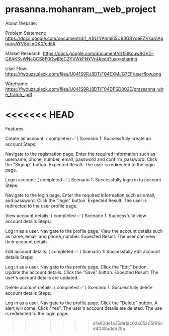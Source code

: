 # prasanna.mohanram__web_project
About Website:








Problem Statement: https://docs.google.com/document/d/1_A1NzYAhm8i5C93GBYdeEZVkaa1AgpukyAYV8dimQK0/edit#

Market Research: https://docs.google.com/document/d/15tKcuw9GVD-G8AKSvWNaGCS8F0GwIReC2YVWkFNYVnU/edit?usp=sharing

User Flow: https://fwbuzz.slack.com/files/U041S9RJ8DT/F04EXMJG7EF/userflow.png

Wireframe: https://fwbuzz.slack.com/files/U041S9RJ8DT/F04DFSD802E/prassanna_wire_frame_.pdf


<<<<<<< HEAD
=======
Features:


Create an account: ( completed :white_check_mark: )
Scenario 1: Successfully create an account Steps:

Navigate to the registration page.
Enter the required information such as username, phone_number, email, password and confirm_password.
Click the "Signup" button. Expected Result:
The user is redirected to the login page.

Login account: ( completed :white_check_mark: )
Scenario 1: Successfully login in to account Steps:

Navigate to the login page.
Enter the required information such as email, and password.
Click the "login" button. Expected Result:
The user is redirected to the user profile page.

View account details: ( completed :white_check_mark: )
Scenario 1: Successfully view account details Steps:

Log in as a user.
Navigate to the profile page.
View the account details such as name, email, and phone_number. Expected Result:
The user can view their account details.

Edit account details: ( completed :white_check_mark: )
Scenario 1: Successfully edit account details Steps:

Log in as a user.
Navigate to the profile page.
Click the "Edit" button.
Update the account details.
Click the "Save" button. Expected Result:
The user's account details are updated.

Delete account details: ( completed :white_check_mark: )
Scenario 1: Successfully delete account details Steps:

Log in as a user.
Navigate to the profile page.
Click the "Delete" button.
A alert will come.
Click "Yes".
The user's account details are deleted.
The use is redirected to the login page.
>>>>>>> d1e83de1a35de1ac02a05a05f96cd4048addd28a

